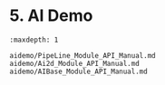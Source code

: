 # 5. AI Demo

```{toctree}
:maxdepth: 1

aidemo/PipeLine_Module_API_Manual.md
aidemo/Ai2d_Module_API_Manual.md
aidemo/AIBase_Module_API_Manual.md
```
